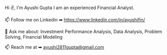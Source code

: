 Hi ✌, I'm Ayushi Gupta
I am an experienced Financial Analyst.

📫 Follow me on Linkedin ➡︎ https://www.linkedin.com/in/ayushifin/

💬 Ask me about: Investment Performance Analysis, Data Analysis, Problem Solving, Financial Modeling

📫 Reach me at ➡︎ ayushi2811gupta@gmail.com
